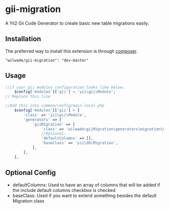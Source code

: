 gii-migration
=============

A Yii2 Gii Code Generator to create basic new table migrations easily.

## Installation

The preferred way to install this extension is through [composer](http://getcomposer.org/download/).

```
"wilwade/gii-migration": "dev-master"
```

## Usage

```php
//if your gii modules configuration looks like below:
    $config['modules']['gii'] = 'yii\gii\Module';
// Replace this line
```

```php
//Add this into common/config/main-local.php
    $config['modules']['gii'] = [
		'class' => 'yii\gii\Module',
		'generators' => [
			'giiMigration' => [
				'class' => 'wilwade\giiMigration\generators\migration\Generator',
				//Optional:
				'defaultColumns' => [],
				'baseClass' => 'yii\db\Migration',
			],
		],
    ],
```

## Optional Config

* defaultColumns: Used to have an array of columns that will be added if the include default columns checkbox is checked
* baseClass: Used if you want to extend something besides the default Migration class
